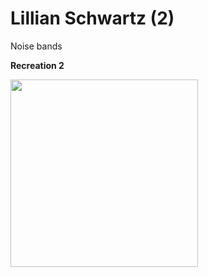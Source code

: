 # Lillian Schwartz (2)

Noise bands

**Recreation 2**

<img src="../images/rtp_4_schwartz2_recreation.jpg" width="300" />